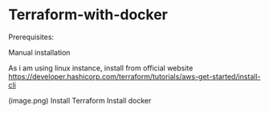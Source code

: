 # Terraform-with-docker

Prerequisites:

Manual installation

As i am using linux instance, install from official website 
https://developer.hashicorp.com/terraform/tutorials/aws-get-started/install-cli

(image.png)
Install Terraform 
Install docker